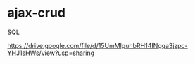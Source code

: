 # ajax-crud


SQL 

https://drive.google.com/file/d/15UmMIguhbRH14INgqa3jzpc-YHJ1sHWs/view?usp=sharing
